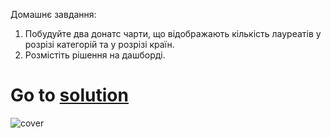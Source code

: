 Домашнє завдання:
1. Побудуйте два донатс чарти, що відображають кількість лауреатів у розрізі категорій та у розрізі країн.
2. Розмістіть рішення на дашборді.
# Go to [solution](https://public.tableau.com/app/profile/.48972542/viz/24Tableau_Marathon_2_0/Dashboard2?publish=yes)
![cover](https://github.com/MartynovychSerhii/Data_Analytics/blob/main/Files/img/Marathon_24.png)
